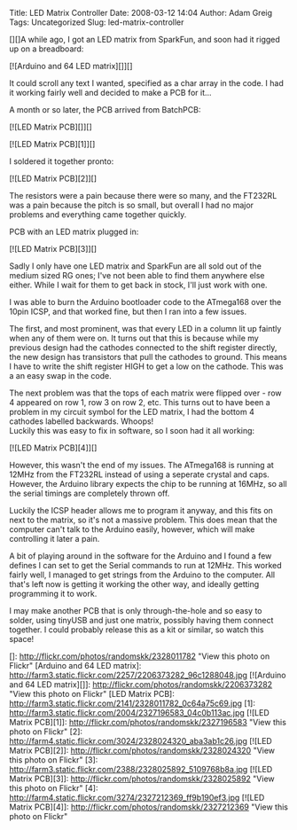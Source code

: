 Title: LED Matrix Controller
Date: 2008-03-12 14:04
Author: Adam Greig
Tags: Uncategorized
Slug: led-matrix-controller

[][]A while ago, I got an LED matrix from SparkFun, and soon had it
rigged up on a breadboard:

[![Arduino and 64 LED matrix][]][]

It could scroll any text I wanted, specified as a char array in the
code. I had it working fairly well and decided to make a PCB for it...

A month or so later, the PCB arrived from BatchPCB:

[![LED Matrix PCB][]][]

[![LED Matrix PCB][1]][]

I soldered it together pronto:

[![LED Matrix PCB][2]][]

The resistors were a pain because there were so many, and the FT232RL
was a pain because the pitch is so small, but overall I had no major
problems and everything came together quickly.

PCB with an LED matrix plugged in:

[![LED Matrix PCB][3]][]

Sadly I only have one LED matrix and SparkFun are all sold out of the
medium sized RG ones; I've not been able to find them anywhere else
either. While I wait for them to get back in stock, I'll just work with
one.

I was able to burn the Arduino bootloader code to the ATmega168 over the
10pin ICSP, and that worked fine, but then I ran into a few issues.

The first, and most prominent, was that every LED in a column lit up
faintly when any of them were on. It turns out that this is because
while my previous design had the cathodes connected to the shift
register directly, the new design has transistors that pull the cathodes
to ground. This means I have to write the shift register HIGH to get a
low on the cathode. This was a an easy swap in the code.

The next problem was that the tops of each matrix were flipped over -
row 4 appeared on row 1, row 3 on row 2, etc. This turns out to have
been a problem in my circuit symbol for the LED matrix, I had the bottom
4 cathodes labelled backwards. Whoops!  
Luckily this was easy to fix in software, so I soon had it all working:

[![LED Matrix PCB][4]][]

However, this wasn't the end of my issues. The ATmega168 is running at
12MHz from the FT232RL instead of using a seperate crystal and caps.
However, the Arduino library expects the chip to be running at 16MHz, so
all the serial timings are completely thrown off.

Luckily the ICSP header allows me to program it anyway, and this fits on
next to the matrix, so it's not a massive problem. This does mean that
the computer can't talk to the Arduino easily, however, which will make
controlling it later a pain.

A bit of playing around in the software for the Arduino and I found a
few defines I can set to get the Serial commands to run at 12MHz. This
worked fairly well, I managed to get strings from the Arduino to the
computer. All that's left now is getting it working the other way, and
ideally getting programming it to work.

I may make another PCB that is only through-the-hole and so easy to
solder, using tinyUSB and just one matrix, possibly having them connect
together. I could probably release this as a kit or similar, so watch
this space!

  []: http://flickr.com/photos/randomskk/2328011782
    "View this photo on Flickr"
  [Arduino and 64 LED matrix]: http://farm3.static.flickr.com/2257/2206373282_96c1288048.jpg
  [![Arduino and 64 LED matrix][]]: http://flickr.com/photos/randomskk/2206373282
    "View this photo on Flickr"
  [LED Matrix PCB]: http://farm3.static.flickr.com/2141/2328011782_0c64a75c69.jpg
  [1]: http://farm3.static.flickr.com/2004/2327196583_04c0b113ac.jpg
  [![LED Matrix PCB][1]]: http://flickr.com/photos/randomskk/2327196583
    "View this photo on Flickr"
  [2]: http://farm4.static.flickr.com/3024/2328024320_aba3ab1c26.jpg
  [![LED Matrix PCB][2]]: http://flickr.com/photos/randomskk/2328024320
    "View this photo on Flickr"
  [3]: http://farm3.static.flickr.com/2388/2328025892_5109768b8a.jpg
  [![LED Matrix PCB][3]]: http://flickr.com/photos/randomskk/2328025892
    "View this photo on Flickr"
  [4]: http://farm4.static.flickr.com/3274/2327212369_ff9b190ef3.jpg
  [![LED Matrix PCB][4]]: http://flickr.com/photos/randomskk/2327212369
    "View this photo on Flickr"
